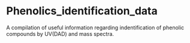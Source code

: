 # Phenolics_identification_data
A compilation of useful information regarding indentification of phenolic compounds by UV(DAD) and mass spectra.
